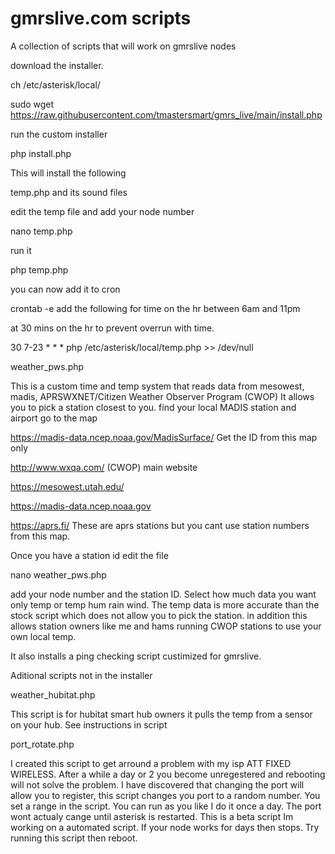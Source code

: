 # gmrslive.com scripts


A collection of scripts that will work on gmrslive nodes

download the installer.

ch /etc/asterisk/local/

sudo wget https://raw.githubusercontent.com/tmastersmart/gmrs_live/main/install.php

run the custom installer

php install.php

This will install the following

temp.php and its sound files

edit the temp file and add your node number

nano temp.php       

run it

php temp.php 

you can now add it to cron

crontab -e add the following for time on the hr between 6am and 11pm

at 30 mins on the hr to prevent overrun with time.

30 7-23 * * * php /etc/asterisk/local/temp.php >> /dev/null

weather_pws.php

This is a custom time and temp system that reads data from 
mesowest, madis, APRSWXNET/Citizen Weather Observer Program (CWOP)
It allows you to pick a station closest to you. 
find your local MADIS station and airport go to the map 

https://madis-data.ncep.noaa.gov/MadisSurface/ Get the ID from this map only

http://www.wxqa.com/  (CWOP) main website

https://mesowest.utah.edu/

https://madis-data.ncep.noaa.gov

https://aprs.fi/ These are aprs stations but you cant use station numbers from this map.

Once you have a station id edit the file

nano weather_pws.php  

add your node number and the station ID. Select how much data you want only temp or temp hum rain wind. 
The temp data is more accurate than the stock script which does not allow you to pick the station.
in addition this allows station owners like me and hams running CWOP stations to use your own local temp.

It also installs a ping checking script custimized for gmrslive. 

Aditional scripts not in the installer

weather_hubitat.php

This script is for hubitat smart hub owners it pulls the temp from a sensor on your hub. See instructions in script

port_rotate.php

I created this script to get arround a problem with my isp ATT FIXED WIRELESS. After a while a day or 2 you become unregestered
and rebooting will not solve the problem. I have discovered that changing the port will allow you to register, this
script changes you port to a random number. You set a range in the script. You can run as you like I do it once a day. 
The port wont actualy cange until asterisk is restarted. This is a beta script Im working on a automated script.
If your node works for days then stops. Try running this script then reboot.



